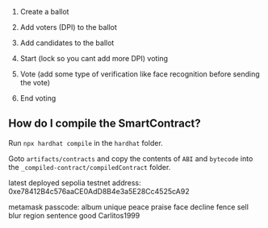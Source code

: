 1. Create a ballot

2. Add voters (DPI) to the ballot

3. Add candidates to the ballot

4. Start (lock so you cant add more DPI) voting

5. Vote (add some type of verification like face recognition before sending the vote)

6. End voting

## How do I compile the SmartContract?

Run `npx hardhat compile` in the `hardhat` folder.

Goto `artifacts/contracts` and copy the contents of `ABI` and `bytecode` into the `_compiled-contract/compiledContract` folder.

latest deployed sepolia testnet address: 0xe78412B4c576aaCE0AdD8B4e3a5E28Cc4525cA92

metamask passcode: album unique peace praise face decline fence sell blur region sentence good
Carlitos1999

